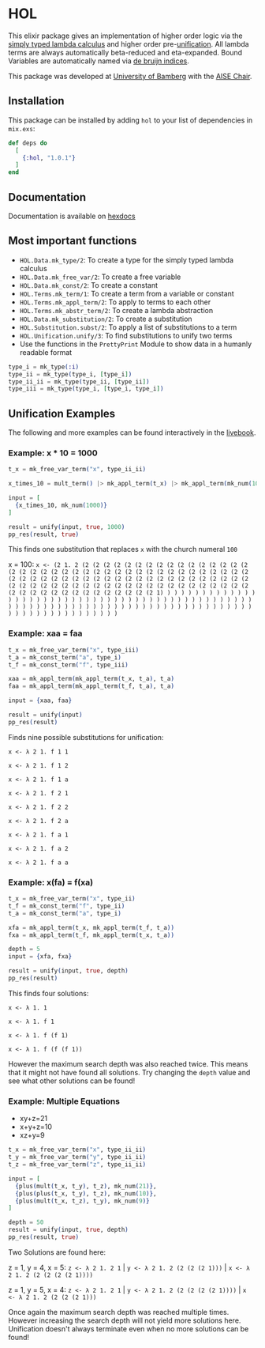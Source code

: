 # HOL

This elixir package gives an implementation of higher order logic via the [simply typed lambda calculus](https://en.wikipedia.org/wiki/Simply_typed_lambda_calculus) and higher order pre-[unification](https://en.wikipedia.org/wiki/Unification_%28computer_science%29#Higher-order_unification). All lambda terms are always automatically beta-reduced and eta-expanded. Bound Variables are automatically named via [de bruijn indices](https://en.wikipedia.org/wiki/De_Bruijn_index).

This package was developed at [University of Bamberg](https://www.uni-bamberg.de/en/) with the [AISE Chair](https://www.uni-bamberg.de/en/aise/).

## Installation

This package can be installed by adding `hol` to your list of dependencies in `mix.exs`:

```elixir
def deps do
  [
    {:hol, "1.0.1"}
  ]
end
```

## Documentation

Documentation is available on [hexdocs](readme.html)

## Most important functions

- `HOL.Data.mk_type/2`: To create a type for the simply typed lambda calculus
- `HOL.Data.mk_free_var/2`: To create a free variable
- `HOL.Data.mk_const/2`: To create a constant
- `HOL.Terms.mk_term/1`: To create a term from a variable or constant
- `HOL.Terms.mk_appl_term/2`: To apply to terms to each other
- `HOL.Terms.mk_abstr_term/2`: To create a lambda abstraction
- `HOL.Data.mk_substitution/2`: To create a substitution
- `HOL.Substitution.subst/2`: To apply a list of substitutions to a term
- `HOL.Unification.unify/3`: To find substitutions to unify two terms
- Use the functions in the `PrettyPrint` Module to show data in a humanly readable format

```elixir
type_i = mk_type(:i)
type_ii = mk_type(type_i, [type_i])
type_ii_ii = mk_type(type_ii, [type_ii])
type_iii = mk_type(type_i, [type_i, type_i])
```

## Unification Examples

The following and more examples can be found interactively in the [livebook](unification_examples.livemd).

### Example: x \* 10 = 1000

```elixir
t_x = mk_free_var_term("x", type_ii_ii)

x_times_10 = mult_term() |> mk_appl_term(t_x) |> mk_appl_term(mk_num(10))

input = [
  {x_times_10, mk_num(1000)}
]

result = unify(input, true, 1000)
pp_res(result, true)
```

This finds one substitution that replaces `x` with the church numeral `100`

x = 100: `x <- (2 1. 2 (2 (2 (2 (2 (2 (2 (2 (2 (2 (2 (2 (2 (2 (2 (2 (2 (2 (2 (2 (2 (2 (2 (2 (2 (2 (2 (2 (2 (2 (2 (2 (2 (2 (2 (2 (2 (2 (2 (2 (2 (2 (2 (2 (2 (2 (2 (2 (2 (2 (2 (2 (2 (2 (2 (2 (2 (2 (2 (2 (2 (2 (2 (2 (2 (2 (2 (2 (2 (2 (2 (2 (2 (2 (2 (2 (2 (2 (2 (2 (2 (2 (2 (2 (2 (2 (2 (2 (2 (2 (2 (2 (2 (2 (2 (2 (2 (2 (2 (2 1) ) ) ) ) ) ) ) ) ) ) ) ) ) ) ) ) ) ) ) ) ) ) ) ) ) ) ) ) ) ) ) ) ) ) ) ) ) ) ) ) ) ) ) ) ) ) ) ) ) ) ) ) ) ) ) ) ) ) ) ) ) ) ) ) ) ) ) ) ) ) ) ) ) ) ) ) ) ) ) ) ) ) ) ) ) ) ) ) ) ) ) ) ) ) ) ) ) ) )`

### Example: xaa = faa

```elixir
t_x = mk_free_var_term("x", type_iii)
t_a = mk_const_term("a", type_i)
t_f = mk_const_term("f", type_iii)

xaa = mk_appl_term(mk_appl_term(t_x, t_a), t_a)
faa = mk_appl_term(mk_appl_term(t_f, t_a), t_a)

input = {xaa, faa}

result = unify(input)
pp_res(result)
```

Finds nine possible substitutions for unification:

`x <- λ 2 1. f 1 1`

`x <- λ 2 1. f 1 2`

`x <- λ 2 1. f 1 a`

`x <- λ 2 1. f 2 1`

`x <- λ 2 1. f 2 2`

`x <- λ 2 1. f 2 a`

`x <- λ 2 1. f a 1`

`x <- λ 2 1. f a 2`

`x <- λ 2 1. f a a`

### Example: x(fa) = f(xa)

```elixir
t_x = mk_free_var_term("x", type_ii)
t_f = mk_const_term("f", type_ii)
t_a = mk_const_term("a", type_i)

xfa = mk_appl_term(t_x, mk_appl_term(t_f, t_a))
fxa = mk_appl_term(t_f, mk_appl_term(t_x, t_a))

depth = 5
input = {xfa, fxa}

result = unify(input, true, depth)
pp_res(result)
```

This finds four solutions:

`x <- λ 1. 1 `

`x <- λ 1. f 1`

`x <- λ 1. f (f 1)`

`x <- λ 1. f (f (f 1))`

However the maximum search depth was also reached twice. This means that it might not have found all solutions. Try changing the `depth` value and see what other solutions can be found!

### Example: Multiple Equations

- xy+z=21
- x+y+z=10
- xz+y=9

```elixir
t_x = mk_free_var_term("x", type_ii_ii)
t_y = mk_free_var_term("y", type_ii_ii)
t_z = mk_free_var_term("z", type_ii_ii)

input = [
  {plus(mult(t_x, t_y), t_z), mk_num(21)},
  {plus(plus(t_x, t_y), t_z), mk_num(10)},
  {plus(mult(t_x, t_z), t_y), mk_num(9)}
]

depth = 50
result = unify(input, true, depth)
pp_res(result, true)
```

Two Solutions are found here:

z = 1, y = 4, x = 5: `z <- λ 2 1. 2 1` | `y <- λ 2 1. 2 (2 (2 (2 1)))` | `x <- λ 2 1. 2 (2 (2 (2 (2 1))))`

z = 1, y = 5, x = 4: `z <- λ 2 1. 2 1` | `y <- λ 2 1. 2 (2 (2 (2 (2 1))))` | `x <- λ 2 1. 2 (2 (2 (2 1)))`

Once again the maximum search depth was reached multiple times. However increasing the search depth will not yield more solutions here. Unification doesn't always terminate even when no more solutions can be found!

